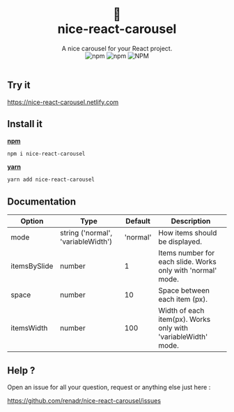 <div align="center">
  <h1>
    🎠
    <br />
    nice-react-carousel
  </h1>
  A nice carousel for your React project. 
  <br />
  <img alt="npm" src="https://img.shields.io/npm/v/nice-react-carousel">
  <img alt="npm" src="https://img.shields.io/npm/dt/nice-react-carousel">
  <img alt="NPM" src="https://img.shields.io/npm/l/nice-react-carousel">
  <br />
  <br />
</div>

## Try it  

https://nice-react-carousel.netlify.com

## Install it 


**[npm](https://www.npmjs.com/package/nice-react-carousel)**

```bash
npm i nice-react-carousel
```

**[yarn](https://yarnpkg.com/package/nice-react-carousel)**

```bash
yarn add nice-react-carousel
```

## Documentation

| Option       | Type                               | Default  | Description                                                   |
| ------------ | ---------------------------------- | -------- | ------------------------------------------------------------- |
| mode         | string ('normal', 'variableWidth') | 'normal' | How items should be displayed.                                |
| itemsBySlide | number                             | 1        | Items number for each slide. Works only with 'normal' mode.   |
| space        | number                             | 10       | Space between each item (px).                                 |
| itemsWidth   | number                             | 100      | Width of each item(px). Works only with 'variableWidth' mode. |

## Help ?

Open an issue for all your question, request or anything else just here :

https://github.com/renadr/nice-react-carousel/issues
